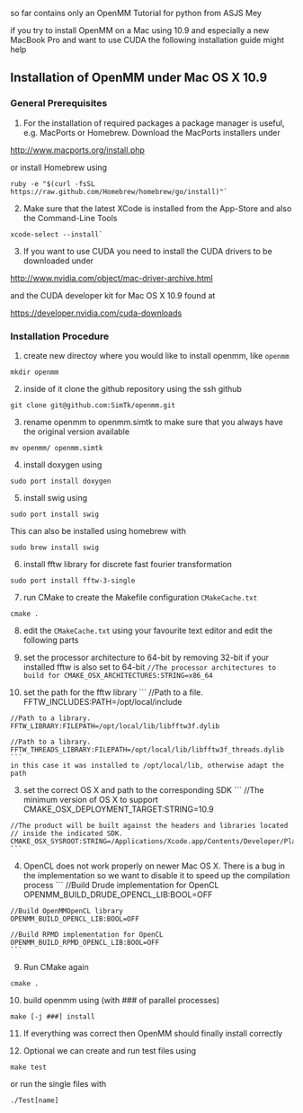 so far contains only an OpenMM Tutorial for python from ASJS Mey

if you try to install OpenMM on a Mac using 10.9  and especially a new MacBook Pro and want to use CUDA the following installation guide might help

## Installation of OpenMM under Mac OS X 10.9

### General Prerequisites
1. For the installation of required packages a package manager is useful, e.g. MacPorts or Homebrew.
  Download the MacPorts installers under
  
  http://www.macports.org/install.php

  or install Homebrew using
  ```
  ruby -e "$(curl -fsSL https://raw.github.com/Homebrew/homebrew/go/install)"`
  ```

2. Make sure that the latest XCode is installed from the App-Store and also the Command-Line Tools
  ```
  xcode-select --install`
  ```

3. If you want to use CUDA you need to install the CUDA drivers to be downloaded under

  http://www.nvidia.com/object/mac-driver-archive.html

  and the CUDA developer kit for Mac OS X 10.9 found at
  
  https://developer.nvidia.com/cuda-downloads

### Installation Procedure
1. create new directoy where you would like to install openmm, like `openmm`
  ```
  mkdir openmm
  ```

2. inside of it clone the github repository using the ssh github
  ```
  git clone git@github.com:SimTk/openmm.git
  ```

3. rename openmm to openmm.simtk to make sure that you always have the original version available
  ```
  mv openmm/ openmm.simtk
  ```

4. install doxygen using
  ```
  sudo port install doxygen
  ```

5. install swig using
  ```
  sudo port install swig
  ```
  This can also be installed using homebrew with
  ```
  sudo brew install swig
  ```

6. install fftw library for discrete fast fourier transformation
  ```
  sudo port install fftw-3-single
  ```

7. run CMake to create the Makefile configuration `CMakeCache.txt`
  ```
  cmake .
  ```

8. edit the `CMakeCache.txt` using your favourite text editor and edit the following parts
  1. set the processor architecture to 64-bit by removing 32-bit if your installed fftw is also set to 64-bit
    ```
    //The processor architectures to build for
    CMAKE_OSX_ARCHITECTURES:STRING=x86_64
    ```

  2. set the path for the fftw library 
    ```
    //Path to a file.
    FFTW_INCLUDES:PATH=/opt/local/include 

    //Path to a library.
    FFTW_LIBRARY:FILEPATH=/opt/local/lib/libfftw3f.dylib
  
    //Path to a library.
    FFTW_THREADS_LIBRARY:FILEPATH=/opt/local/lib/libfftw3f_threads.dylib
    ```
    in this case it was installed to /opt/local/lib, otherwise adapt the path 

  3. set the correct OS X and path to the corresponding SDK
    ```
    //The minimum version of OS X to support
    CMAKE_OSX_DEPLOYMENT_TARGET:STRING=10.9
    
    //The product will be built against the headers and libraries located
    // inside the indicated SDK.
    CMAKE_OSX_SYSROOT:STRING=/Applications/Xcode.app/Contents/Developer/Platforms/MacOSX.platform/Developer/SDKs/MacOSX10.9.sdk
    ```

  4. OpenCL does not work properly on newer Mac OS X. There is a bug in the implementation so we want to disable it to speed up the compilation process
    ```
    //Build Drude implementation for OpenCL
    OPENMM_BUILD_DRUDE_OPENCL_LIB:BOOL=OFF  

    //Build OpenMMOpenCL library
    OPENMM_BUILD_OPENCL_LIB:BOOL=OFF

    //Build RPMD implementation for OpenCL
    OPENMM_BUILD_RPMD_OPENCL_LIB:BOOL=OFF
    ```

9. Run CMake again
  ```
  cmake .
  ```

10. build openmm using (with ### of parallel processes)
  ```
  make [-j ###] install
  ```

11. If everything was correct then OpenMM should finally install correctly

12. Optional we can create and run test files using 
  ```
  make test
  ```
  or run the single files with
  ```
  ./Test[name]
  ```
